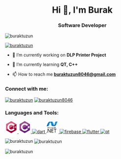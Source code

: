 <h1 align="center">Hi 👋, I'm Burak</h1>
<h3 align="center">Software Developer</h3>

<p align="left"> <img src="https://komarev.com/ghpvc/?username=buraktuzun&label=Profile%20views&color=0e75b6&style=flat" alt="buraktuzun" /> </p>

<p align="left"> <a href="https://github.com/ryo-ma/github-profile-trophy"><img src="https://github-profile-trophy.vercel.app/?username=buraktuzun" alt="buraktuzun" /></a> </p>

- 🔭 I’m currently working on **DLP Printer Project**

- 🌱 I’m currently learning **QT, C++**

- 📫 How to reach me **buraktuzun8046@gmail.com**

<h3 align="left">Connect with me:</h3>
<p align="left">
<a href="https://linkedin.com/in/buraktuzun" target="blank"><img align="center" src="https://raw.githubusercontent.com/rahuldkjain/github-profile-readme-generator/master/src/images/icons/Social/linked-in-alt.svg" alt="buraktuzun" height="30" width="40" /></a>
<a href="https://www.hackerrank.com/buraktuzun8046" target="blank"><img align="center" src="https://raw.githubusercontent.com/rahuldkjain/github-profile-readme-generator/master/src/images/icons/Social/hackerrank.svg" alt="buraktuzun8046" height="30" width="40" /></a>
</p>

<h3 align="left">Languages and Tools:</h3>
<p align="left"> <a href="https://www.w3schools.com/cpp/" target="_blank" rel="noreferrer"> <img src="https://raw.githubusercontent.com/devicons/devicon/master/icons/cplusplus/cplusplus-original.svg" alt="cplusplus" width="40" height="40"/> </a> <a href="https://www.w3schools.com/cs/" target="_blank" rel="noreferrer"> <img src="https://raw.githubusercontent.com/devicons/devicon/master/icons/csharp/csharp-original.svg" alt="csharp" width="40" height="40"/> </a> <a href="https://dart.dev" target="_blank" rel="noreferrer"> <img src="https://www.vectorlogo.zone/logos/dartlang/dartlang-icon.svg" alt="dart" width="40" height="40"/> </a> <a href="https://dotnet.microsoft.com/" target="_blank" rel="noreferrer"> <img src="https://raw.githubusercontent.com/devicons/devicon/master/icons/dot-net/dot-net-original-wordmark.svg" alt="dotnet" width="40" height="40"/> </a> <a href="https://firebase.google.com/" target="_blank" rel="noreferrer"> <img src="https://www.vectorlogo.zone/logos/firebase/firebase-icon.svg" alt="firebase" width="40" height="40"/> </a> <a href="https://flutter.dev" target="_blank" rel="noreferrer"> <img src="https://www.vectorlogo.zone/logos/flutterio/flutterio-icon.svg" alt="flutter" width="40" height="40"/> </a> <a href="https://www.qt.io/" target="_blank" rel="noreferrer"> <img src="https://upload.wikimedia.org/wikipedia/commons/0/0b/Qt_logo_2016.svg" alt="qt" width="40" height="40"/> </a> </p>

<p><img align="left" src="https://github-readme-stats.vercel.app/api/top-langs?username=buraktuzun&show_icons=true&locale=en&layout=compact" alt="buraktuzun" /></p>

<p>&nbsp;<img align="center" src="https://github-readme-stats.vercel.app/api?username=buraktuzun&show_icons=true&locale=en" alt="buraktuzun" /></p>

<p><img align="center" src="https://github-readme-streak-stats.herokuapp.com/?user=buraktuzun&" alt="buraktuzun" /></p>
